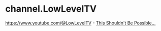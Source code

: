 # channel.LowLevelTV
https://www.youtube.com/@LowLevelTV - [This Shouldn't Be Possible...](https://youtu.be/3HfJj5S_tbk)

